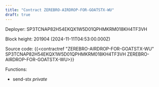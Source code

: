 ```yaml
---
title: "Contract ZEREBRO-AIRDROP-FOR-GOATSTX-WU"
draft: true
---
```

Deployer: SP3TCNAP82H54EKQX1W5D01QPHMKRM018KH4TF3VH


 



Block height: 201904 (2024-11-11T04:53:00.000Z)

Source code: {{<contractref "ZEREBRO-AIRDROP-FOR-GOATSTX-WU" SP3TCNAP82H54EKQX1W5D01QPHMKRM018KH4TF3VH ZEREBRO-AIRDROP-FOR-GOATSTX-WU>}}

Functions:

* send-stx _private_
